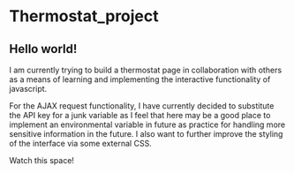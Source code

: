 # Thermostat_project


## Hello world!

I am currently trying to build a thermostat page in collaboration with others as a means of learning and implementing the interactive functionality of javascript.

For the AJAX request functionality, I have currently decided to substitute the API key for a junk variable as I feel that here may be a good place to implement an environmental variable in future as practice for handling more sensitive information in the future.
I also want to further improve the styling of the interface via some external CSS.

Watch this space!
